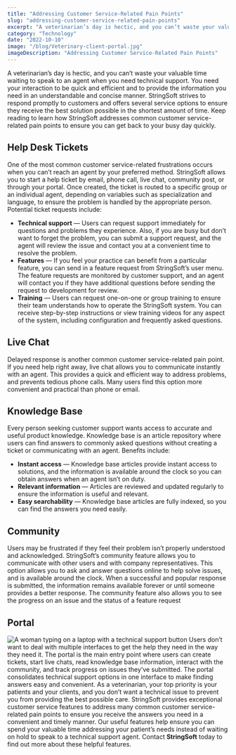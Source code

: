 ```yaml
---
title: "Addressing Customer Service-Related Pain Points"
slug: "addressing-customer-service-related-pain-points"
excerpt: "A veterinarian’s day is hectic, and you can’t waste your valuable time waiting to speak to an agent when you need technical support. You need your interaction to be quick and efficient and to provi…"
category: "Technology"
date: "2022-10-10"
image: "/blog/Veterinary-client-portal.jpg"
imageDescription: "Addressing Customer Service-Related Pain Points"
---
```

A veterinarian’s day is hectic, and you can’t waste your valuable time waiting to speak to an agent when you need technical support. You need your interaction to be quick and efficient and to provide the information you need in an understandable and concise manner. StringSoft strives to respond promptly to customers and offers several service options to ensure they receive the best solution possible in the shortest amount of time. Keep reading to learn how StringSoft addresses common customer service-related pain points to ensure you can get back to your busy day quickly.

## Help Desk Tickets

One of the most common customer service-related frustrations occurs when you can’t reach an agent by your preferred method. StringSoft allows you to start a help ticket by email, phone call, live chat, community post, or through your portal. Once created, the ticket is routed to a specific group or an individual agent, depending on variables such as specialization and language, to ensure the problem is handled by the appropriate person. Potential ticket requests include:

- **Technical support** — Users can request support immediately for questions and problems they experience. Also, if you are busy but don’t want to forget the problem, you can submit a support request, and the agent will review the issue and contact you at a convenient time to resolve the problem.
- **Features** — If you feel your practice can benefit from a particular feature, you can send in a feature request from StringSoft’s user menu. The feature requests are monitored by customer support, and an agent will contact you if they have additional questions before sending the request to development for review.
- **Training** — Users can request one-on-one or group training to ensure their team understands how to operate the StringSoft system. You can receive step-by-step instructions or view training videos for any aspect of the system, including configuration and frequently asked questions.

## Live Chat

Delayed response is another common customer service-related pain point. If you need help right away, live chat allows you to communicate instantly with an agent. This provides a quick and efficient way to address problems, and prevents tedious phone calls. Many users find this option more convenient and practical than phone or email.

## Knowledge Base

Every person seeking customer support wants access to accurate and useful product knowledge. Knowledge base is an article repository where users can find answers to commonly asked questions without creating a ticket or communicating with an agent. Benefits include:

- **Instant access** — Knowledge base articles provide instant access to solutions, and the information is available around the clock so you can obtain answers when an agent isn’t on duty.
- **Relevant information** — Articles are reviewed and updated regularly to ensure the information is useful and relevant.
- **Easy searchability** — Knowledge base articles are fully indexed, so you can find the answers you need easily.

## Community

Users may be frustrated if they feel their problem isn’t properly understood and acknowledged. StringSoft’s community feature allows you to communicate with other users and with company representatives. This option allows you to ask and answer questions online to help solve issues, and is available around the clock. When a successful and popular response is submitted, the information remains available forever or until someone provides a better response. The community feature also allows you to see the progress on an issue and the status of a feature request

## Portal
![A woman typing on a laptop with a technical support button](/blog/Portal.jpg)
Users don’t want to deal with multiple interfaces to get the help they need in the way they need it. The portal is the main entry point where users can create tickets, start live chats, read knowledge base information, interact with the community, and track progress on issues they’ve submitted. The portal consolidates technical support options in one interface to make finding answers easy and convenient. As a veterinarian, your top priority is your patients and your clients, and you don’t want a technical issue to prevent you from providing the best possible care. StringSoft provides exceptional customer service features to address many common customer service-related pain points to ensure you receive the answers you need in a convenient and timely manner. Our useful features help ensure you can spend your valuable time addressing your patient’s needs instead of waiting on hold to speak to a technical support agent. Contact **StringSoft** today to find out more about these helpful features.
